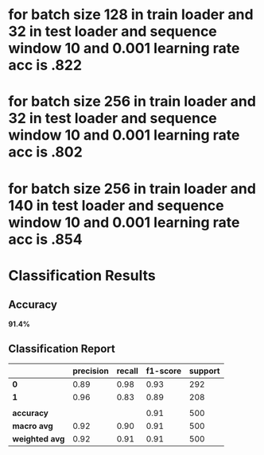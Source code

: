 
# for batch size 128 in train loader and 32 in test loader and sequence window 10 and 0.001 learning rate acc is .822

# for batch size 256 in train loader and 32 in test loader and sequence window 10 and 0.001 learning rate acc is .802


# for batch size 256 in train loader and 140 in test loader and sequence window 10 and 0.001 learning rate acc is .854

# Classification Results

## Accuracy
**91.4%**

## Classification Report
|           | precision | recall | f1-score | support |
|-----------|------------|--------|----------|---------|
| **0**     | 0.89       | 0.98   | 0.93     | 292     |
| **1**     | 0.96       | 0.83   | 0.89     | 208     |
|           |            |        |          |         |
| **accuracy**    |            |        | 0.91     | 500     |
| **macro avg**   | 0.92       | 0.90   | 0.91     | 500     |
| **weighted avg**| 0.92       | 0.91   | 0.91     | 500     |
